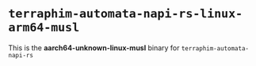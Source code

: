 # `terraphim-automata-napi-rs-linux-arm64-musl`

This is the **aarch64-unknown-linux-musl** binary for `terraphim-automata-napi-rs`

